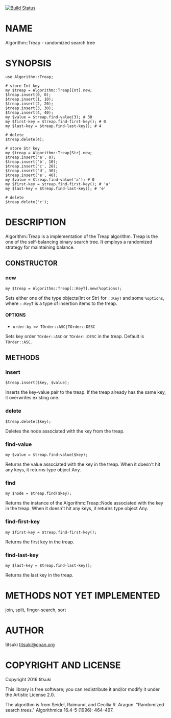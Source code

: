 [![Build Status](https://travis-ci.org/titsuki/p6-Algorithm-Treap.svg?branch=master)](https://travis-ci.org/titsuki/p6-Algorithm-Treap)

NAME
====

Algorithm::Treap - randomized search tree

SYNOPSIS
========

    use Algorithm::Treap;

    # store Int key
    my $treap = Algorithm::Treap[Int].new;
    $treap.insert(0, 0);
    $treap.insert(1, 10);
    $treap.insert(2, 20);
    $treap.insert(3, 30);
    $treap.insert(4, 40);
    my $value = $treap.find-value(3); # 30
    my $first-key = $treap.find-first-key(); # 0
    my $last-key = $treap.find-last-key(); # 4

    # delete
    $treap.delete(4);

    # store Str key
    my $treap = Algorithm::Treap[Str].new;
    $treap.insert('a', 0);
    $treap.insert('b', 10);
    $treap.insert('c', 20);
    $treap.insert('d', 30);
    $treap.insert('e', 40);
    my $value = $treap.find-value('a'); # 0
    my $first-key = $treap.find-first-key(); # 'a'
    my $last-key = $treap.find-last-key(); # 'e'

    # delete
    $treap.delete('c');

DESCRIPTION
===========

Algorithm::Treap is a implementation of the Treap algorithm. Treap is the one of the self-balancing binary search tree. It employs a randomized strategy for maintaining balance.

CONSTRUCTOR
-----------

### new

    my $treap = Algorithm::Treap[::KeyT].new(%options);

Sets either one of the type objects(Int or Str) for `::KeyT` and some `%options`, where `::KeyT` is a type of insertion items to the treap.

#### OPTIONS

  * `order-by => TOrder::ASC|TOrder::DESC`

Sets key order `TOrder::ASC` or `TOrder::DESC` in the treap. Default is `TOrder::ASC`.

METHODS
-------

### insert

    $treap.insert($key, $value);

Inserts the key-value pair to the treap. If the treap already has the same key, it overwrites existing one.

### delete

    $treap.delete($key);

Deletes the node associated with the key from the treap.

### find-value

    my $value = $treap.find-value($key);

Returns the value associated with the key in the treap. When it doesn't hit any keys, it returns type object Any.

### find

    my $node = $treap.find($key);

Returns the instance of the Algorithm::Treap::Node associated with the key in the treap. When it doesn't hit any keys, it returns type object Any.

### find-first-key

    my $first-key = $treap.find-first-key();

Returns the first key in the treap.

### find-last-key

    my $last-key = $treap.find-last-key();

Returns the last key in the treap.

METHODS NOT YET IMPLEMENTED
===========================

join, split, finger-search, sort

AUTHOR
======

titsuki <titsuki@cpan.org>

COPYRIGHT AND LICENSE
=====================

Copyright 2016 titsuki

This library is free software; you can redistribute it and/or modify it under the Artistic License 2.0.

The algorithm is from Seidel, Raimund, and Cecilia R. Aragon. "Randomized search trees." Algorithmica 16.4-5 (1996): 464-497.
